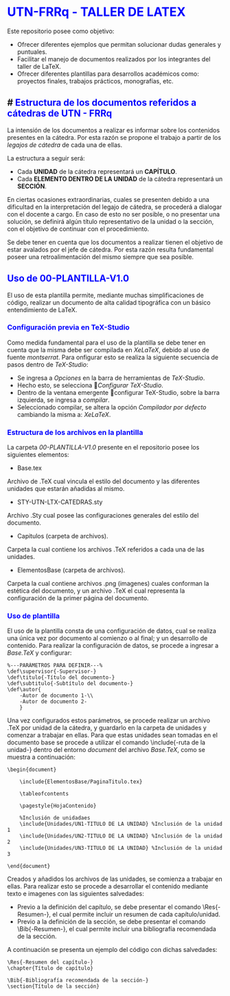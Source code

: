 # <span style="color:blue"> UTN-FRRq - TALLER DE LATEX </span> 


Este repositorio posee como objetivo:

- Ofrecer diferentes ejemplos que permitan solucionar dudas generales y puntuales.
- Facilitar el manejo de documentos realizados por los integrantes del taller de LaTeX.
- Ofrecer diferentes plantillas para desarrollos académicos como: proyectos finales, trabajos prácticos, monografías, etc.

## # <span style="color:blue"> Estructura de los documentos referidos a cátedras de UTN - FRRq  </span>

La intensión de los documentos a realizar es informar sobre los contenidos presentes en la cátedra. Por esta razón se propone el trabajo a partir de los *legajos de cátedra* de cada una de ellas. 

La estructura a seguir será:

- Cada **UNIDAD** de la cátedra representará un **CAPÍTULO**.
- Cada **ELEMENTO DENTRO DE LA UNIDAD** de la cátedra representará un **SECCIÓN**.

En ciertas ocasiones extraordinarias, cuales se presenten debido a una dificultad en la interpretación del legajo de cátedra, se procederá a dialogar con el docente a cargo. En caso de esto no ser posible, o no presentar una solución, se definirá algún título representativo de la unidad o la sección, con el objetivo de continuar con el procedimiento.

Se debe tener en cuenta que los documentos a realizar tienen el objetivo de estar avalados por el jefe de cátedra. Por esta razón resulta fundamental poseer una retroalimentación del mismo siempre que sea posible.

## <span style="color:blue"> Uso de 00-PLANTILLA-V1.0  </span>

El uso de esta plantilla permite, mediante muchas simplificaciones de código, realizar un documento de alta calidad tipográfica con un básico entendimiento de LaTeX. 

### <span style="color:blue"> Configuración previa en TeX-Studio

Como medida fundamental para el uso de la plantilla se debe tener en cuenta que la misma debe ser compilada en *XeLaTeX*, debido al uso de fuente *montserrat*. Para onfigurar esto se realiza la siguiente secuencia de pasos dentro de *TeX-Studio*:

- Se ingresa a *Opciones* en la barra de herramientas de *TeX-Studio*.
- Hecho esto, se selecciona 🔧*Configurar TeX-Studio*. 
- Dentro de la ventana emergente 🔧configurar TeX-Studio, sobre la barra izquierda, se ingresa a *compilar*.
- Seleccionado compilar, se altera la opción *Compilador por defecto* cambiando la misma a: *XeLaTeX*.

### <span style="color:blue"> Estructura de los archivos en la plantilla  </span>

La carpeta *00-PLANTILLA-V1.0* presente en el repositorio posee los siguientes elementos:

- Base.tex

Archivo de .TeX cual vincula el estilo del documento y las diferentes unidades que estarán añadidas al mismo.
  
- STY-UTN-LTX-CATEDRAS.sty

Archivo .Sty cual posee las configuraciones generales del estilo del documento.

- Capitulos (carpeta de archivos).

Carpeta la cual contiene los archivos .TeX referidos a cada una de las unidades.

- ElementosBase (carpeta de archivos).

Carpeta la cual contiene archivos .png (imagenes) cuales conforman la estética del documento, y un archivo .TeX el cual representa la configuración de la primer página del documento.

### <span style="color:blue"> Uso de plantilla  </span>

El uso de la plantilla consta de una configuración de datos, cual se realiza una única vez por documento al comienzo o al final; y un desarrollo de contenido. Para realizar la configuración de datos, se procede a ingresar a *Base.TeX* y configurar:

``` TeX
%---PARÁMETROS PARA DEFINIR---%
\def\supervisor{-Supervisor-}
\def\titulo{-Título del documento-}
\def\subtitulo{-Subtítulo del documento-}
\def\autor{
	-Autor de documento 1-\\
	-Autor de documento 2-
	}
```

Una vez configurados estos parámetros, se procede realizar un archivo .TeX por unidad de la cátedra, y guardarlo en la carpeta de unidades y comenzar a trabajar en ellas. Para que estas unidades sean tomadas en el documento base se procede a utilizar el comando \include{-ruta de la unidad-} dentro del entorno *document* del archivo *Base.TeX*, como se muestra a continuación:

``` TeX
\begin{document}
	
	\include{ElementosBase/PaginaTitulo.tex}
		
	\tableofcontents

	\pagestyle{HojaContenido}
	
	%Inclusión de unidadaes
	\include{Unidades/UN1-TITULO DE LA UNIDAD} %Inclusión de la unidad 1
	\include{Unidades/UN2-TITULO DE LA UNIDAD} %Inclusión de la unidad 2
	\include{Unidades/UN3-TITULO DE LA UNIDAD} %Inclusión de la unidad 3
	
\end{document}

```

Creados y añadidos los archivos de las unidades, se comienza a trabajar en ellas. Para realizar esto se procede a desarrollar el contenido mediante texto e imagenes con las siguientes salvedades:

- Previo a la definición del capítulo, se debe presentar el comando \Res{-Resumen-}, el cual permite incluir un resumen de cada capítulo/unidad.
- Previo a la definición de la sección, se debe presentar el comando \Bib{-Resumen-}, el cual permite incluir una bibliografía recomendada de la sección.

A continuación se presenta un ejemplo del código con dichas salvedades:

``` TeX
\Res{-Resumen del capítulo-}	
\chapter{Título de capítulo}

\Bib{-Bibliografía recomendada de la sección-}
\section{Título de la sección}
```
